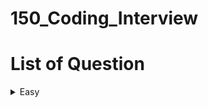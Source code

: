 # 150_Coding_Interview

# List of Question
<!-- TABLE OF CONTENTS -->
<details>
  <summary>Easy</summary>
  <ol>
    <li><a href="#Merged_Sorted_Array">Merged Sorted Array
    </a></li>
    <li><a href="#Remove_Element">Remove Element
    </a></li>
    <li><a href="#Remove_Duplicates_from_Sorted_Array">Remove Duplicates from Sorted Array
    </a></li>
    <li><a href="#Majority_Element">Majority Element
    </a></li>
    <li><a href="#Best_Time_To_Buy_Sell_Stock">Best Time to Buy and Sell Stock
    </a></li>
    <li><a href="#Roman_To_Integer">Roman To Integer
    </a></li>
    <li><a href="#Length_of_Last_Word">Length of Last Word
    </a></li>
    <li><a href="#Longest_Common_Prefix">Longest Common Prefix
    </a></li>
  </ol>
</details>